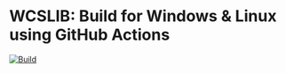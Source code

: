 # WCSLIB: Build for Windows & Linux using GitHub Actions

[![Build](https://github.com/tiagohm/wcslib-build/actions/workflows/build.yml/badge.svg?branch=main)](https://github.com/tiagohm/wcslib-build/actions/workflows/build.yml)
